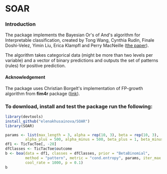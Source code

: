 SOAR
================

### Introduction

The package implements the Bayesian Or's of And's algorithm for Interpretable classification, created by Tong Wang, Cynthia Rudin, Finale Doshi-Velez, Yimin Liu, Erica Klampfl and Perry MacNeille ([the paper](https://pdfs.semanticscholar.org/ee43/4531203bf7609c9648f78eacf4b7ea750dd0.pdf)).

The algorithm takes categorical data (might be more than two levels per variable) and a vector of binary predictions and outputs the set of patterns (rules) for positive prediction.

#### Acknowledgement

The package uses Christian Borgelt's implementation of FP-growth algorithm from **fim4r** package ([link](http://www.borgelt.net/fim4r.html)).

### To download, install and test the package run the following:

``` r
library(devtools)
install_github("elenakhusainova/SOAR")
library(SOAR)

params <- list(max_length = 3, alpha = rep(10, 3), beta = rep(10, 3),
         alpha_plus = 500, alpha_minus = 500, beta_plus = 1, beta_minus = 1)
df1 <- TicTacToe[, -28]
dfClasses <- TicTacToe$outcome
b <- boa(data = df1, classes = dfClasses, prior = "BetaBinomial",
         method = "pattern", metric = "cond.entropy", params, iter_max = 50, 
         cool_rate = 1000, p = 0.1)
b
```
